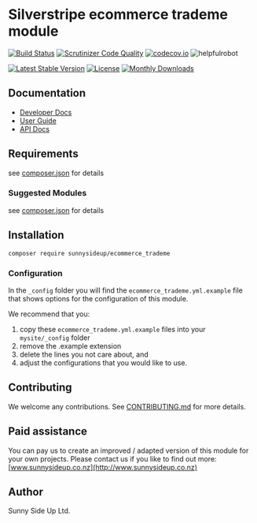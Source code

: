 # Silverstripe ecommerce trademe module
[![Build Status](https://travis-ci.org/sunnysideup/silverstripe-ecommerce_trademe.svg?branch=master)](https://travis-ci.org/sunnysideup/silverstripe-ecommerce_trademe)
[![Scrutinizer Code Quality](https://scrutinizer-ci.com/g/sunnysideup/silverstripe-ecommerce_trademe/badges/quality-score.png?b=master)](https://scrutinizer-ci.com/g/sunnysideup/silverstripe-ecommerce_trademe/?branch=master)
[![codecov.io](https://codecov.io/github/sunnysideup/silverstripe-ecommerce_trademe/coverage.svg?branch=master)](https://codecov.io/github/sunnysideup/silverstripe-ecommerce_trademe?branch=master)
![helpfulrobot](https://helpfulrobot.io/sunnysideup/ecommerce_trademe/badge)

[![Latest Stable Version](https://poser.pugx.org/sunnysideup/ecommerce_trademe/version)](https://packagist.org/packages/sunnysideup/ecommerce_trademe)
[![License](https://poser.pugx.org/sunnysideup/ecommerce_trademe/license)](https://packagist.org/packages/sunnysideup/ecommerce_trademe)
[![Monthly Downloads](https://poser.pugx.org/sunnysideup/ecommerce_trademe/d/monthly)](https://packagist.org/packages/sunnysideup/ecommerce_trademe)


## Documentation



 * [Developer Docs](docs/en/INDEX.md)
 * [User Guide](docs/en/userguide.md)
 * [API Docs](http://docs.ssmods.com/sunnysideup/ecommerce_trademe)

## Requirements



see [composer.json](composer.json) for details

### Suggested Modules



see [composer.json](composer.json) for details


## Installation


```
composer require sunnysideup/ecommerce_trademe
```

### Configuration



In the `_config` folder you will find the `ecommerce_trademe.yml.example`
file that shows options for the configuration of this module.

We recommend that you:

  1. copy these `ecommerce_trademe.yml.example` files into your
`mysite/_config` folder
  2. remove the .example extension
  3. delete the lines you not care about, and
  4. adjust the configurations that you would like to use.


## Contributing



We welcome any contributions. See [CONTRIBUTING.md](CONTRIBUTING.md) for more details.

## Paid assistance



You can pay us to create an improved / adapted version of this module for your own projects.  Please contact us if you like to find out more: [www.sunnysideup.co.nz](http://www.sunnysideup.co.nz)

## Author



Sunny Side Up Ltd.
